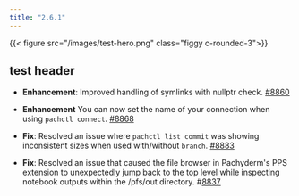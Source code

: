 ```yaml
---
title: "2.6.1"
---
```


{{< figure src="/images/test-hero.png" class="figgy c-rounded-3">}}


## test header

- **Enhancement**: Improved handling of symlinks with nullptr check. [#8860](https://github.com/pachyderm/pachyderm/pull/8860)

- **Enhancement** You can now set the name of your connection when using `pachctl connect`. [#8868](https://github.com/pachyderm/pachyderm/pull/8868)

- **Fix**: Resolved an issue where `pachctl list commit` was showing inconsistent sizes when used with/without `branch`. [#8883](https://github.com/pachyderm/pachyderm/pull/8883)

- **Fix**: Resolved an issue that caused the file browser in Pachyderm's PPS extension to unexpectedly jump back to the top level while inspecting notebook outputs within the /pfs/out directory. #[8837](https://github.com/pachyderm/pachyderm/pull/8837)